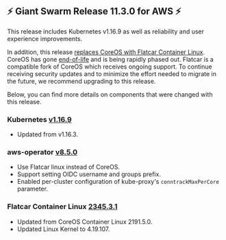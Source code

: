 ## :zap: Giant Swarm Release 11.3.0 for AWS :zap:

This release includes Kubernetes v1.16.9 as well as reliability and user experience improvements.

In addition, this release [replaces CoreOS with Flatcar Container Linux](https://www.giantswarm.io/blog/time-to-catch-a-new-train-flatcar-linux).
CoreOS has gone [end-of-life](https://coreos.com/os/eol/) and is being rapidly phased out.
Flatcar is a compatible fork of CoreOS which receives ongoing support.
To continue receiving security updates and to minimize the effort needed to migrate in the future, we recommend upgrading to this release.

Below, you can find more details on components that were changed with this release.

### Kubernetes [v1.16.9](https://github.com/kubernetes/kubernetes/blob/master/CHANGELOG/CHANGELOG-1.16.md#changelog-since-v1168)
- Updated from v1.16.3.

### aws-operator [v8.5.0](https://github.com/giantswarm/aws-operator/releases/tag/v8.5.0)
- Use Flatcar linux instead of CoreOS.
- Support setting OIDC username and groups prefix.
- Enabled per-cluster configuration of kube-proxy's `conntrackMaxPerCore` parameter.

### Flatcar Container Linux [2345.3.1](https://www.flatcar-linux.org/releases/#release-2345.3.1)
- Updated from CoreOS Container Linux 2191.5.0.
- Updated Linux Kernel to 4.19.107.
